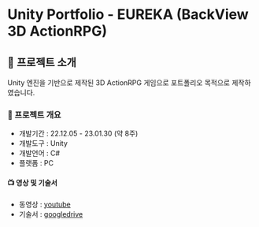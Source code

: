 # Unity Portfolio - EUREKA (BackView 3D ActionRPG)

## 📣 프로젝트 소개
Unity 엔진을 기반으로 제작된 3D ActionRPG 게임으로 포트폴리오 목적으로 제작하였습니다.
<br>

### 📜 프로젝트 개요
- 개발기간 : 22.12.05 - 23.01.30 (약 8주)
- 개발도구 : Unity
- 개발언어 : C#
- 플랫폼 : PC

#### 📺 영상 및 기술서
- 동영상 : [youtube](https://www.youtube.com/watch?v=CK8OJzMM3Wg&t=375s&ab_channel=EUREKA)
- 기술서 : [googledrive](https://drive.google.com/file/d/1Wxzma0EqItzN92wII4MPTKwISkUyZk-S/view?usp=share_link)
